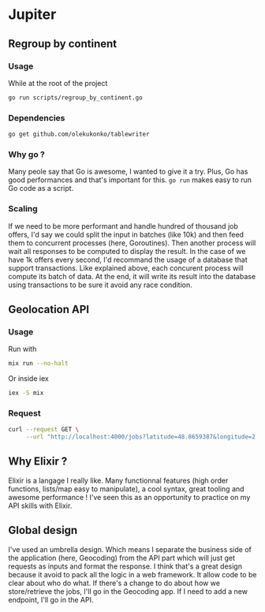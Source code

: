 # Jupiter

## Regroup by continent

### Usage
While at the root of the project
```bash
go run scripts/regroup_by_continent.go
```

### Dependencies
```bash
go get github.com/olekukonko/tablewriter
```

### Why go ?
Many peole say that Go is awesome, I wanted to give it a try. Plus, Go has good performances and that's important for this. `go run` makes easy to run Go code as a script.


### Scaling
If we need to be more performant and handle hundred of thousand job offers, I'd say we could split the input in batches (like 10k) and then feed them to concurrent processes (here, Goroutines). Then another process will wait all responses to be computed to display the result.
In the case of we have 1k offers every second, I'd recommand the usage of a database that support transactions. Like explained above, each concurent process will compute its batch of data. At the end, it will write its result into the database using transactions to be sure it avoid any race condition.

## Geolocation API

### Usage
Run with
```bash
mix run --no-halt
```
Or inside iex
```bash
iex -S mix
```

### Request
```bash
curl --request GET \
     --url "http://localhost:4000/jobs?latitude=48.8659387&longitude=2.34532&radius=10"
```

## Why Elixir ?
Elixir is a langage I really like. Many functionnal features (high order functions, lists/map easy to manipulate), a cool syntax, great tooling and awesome performance ! I've seen this as an opportunity to practice on my API skills with Elixir.

## Global design
I've used an umbrella design. Which means I separate the business side of the application (here, Geocoding) from the API part which will just get requests as inputs and format the response.
I think that's a great design because it avoid to pack all the logic in a web framework. It allow code to be clear about who do what. If there's a change to do about how we store/retrieve the jobs, I'll go in the Geocoding app. If I need to add a new endpoint, I'll go in the API.
